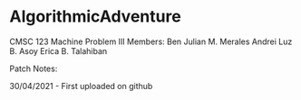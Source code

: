 # AlgorithmicAdventure
CMSC 123 Machine Problem III
  Members:
      Ben Julian M. Merales
      Andrei Luz B. Asoy
      Erica B. Talahiban
      
Patch Notes: 

30/04/2021 - First uploaded on github
